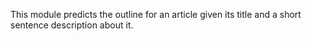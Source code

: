 This module predicts the outline for an article given its title and a short sentence description about it.